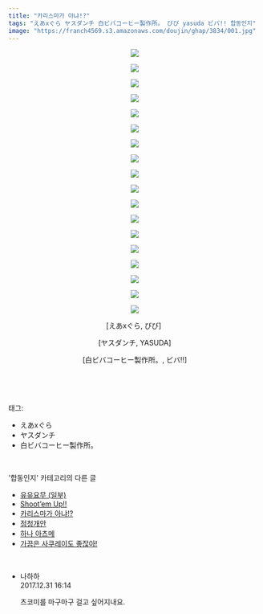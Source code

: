 ```yaml
---
title: "카리스마가 아냐!?"
tags: "えあxぐら ヤスダンチ 白ビバコーヒー製作所。 びび yasuda ビバ!! 합동인지"
image: "https://franch4569.s3.amazonaws.com/doujin/ghap/3834/001.jpg"
---
```

<div class="article">
<p style="text-align: center; clear: none; float: none;"><img src="{{ site.imgserver2 }}/ghap/3834/001.jpg"/></p>
<p style="text-align: center; clear: none; float: none;"><img src="{{ site.imgserver2 }}/ghap/3834/002.jpg"/></p>
<p style="text-align: center; clear: none; float: none;"><img src="{{ site.imgserver2 }}/ghap/3834/003.jpg"/></p>
<p style="text-align: center; clear: none; float: none;"><img src="{{ site.imgserver2 }}/ghap/3834/004.jpg"/></p>
<p style="text-align: center; clear: none; float: none;"><img src="{{ site.imgserver2 }}/ghap/3834/005.jpg"/></p>
<p style="text-align: center; clear: none; float: none;"><img src="{{ site.imgserver2 }}/ghap/3834/006.jpg"/></p>
<p style="text-align: center; clear: none; float: none;"><img src="{{ site.imgserver2 }}/ghap/3834/007.jpg"/></p>
<p style="text-align: center; clear: none; float: none;"><img src="{{ site.imgserver2 }}/ghap/3834/008.jpg"/></p>
<p style="text-align: center; clear: none; float: none;"><img src="{{ site.imgserver2 }}/ghap/3834/009.jpg"/></p>
<p style="text-align: center; clear: none; float: none;"><img src="{{ site.imgserver2 }}/ghap/3834/010.jpg"/></p>
<p style="text-align: center; clear: none; float: none;"><img src="{{ site.imgserver2 }}/ghap/3834/011.jpg"/></p>
<p style="text-align: center; clear: none; float: none;"><img src="{{ site.imgserver2 }}/ghap/3834/012.jpg"/></p>
<p style="text-align: center; clear: none; float: none;"><img src="{{ site.imgserver2 }}/ghap/3834/013.jpg"/></p>
<p style="text-align: center; clear: none; float: none;"><img src="{{ site.imgserver2 }}/ghap/3834/014.jpg"/></p>
<p style="text-align: center; clear: none; float: none;"><img src="{{ site.imgserver2 }}/ghap/3834/015.jpg"/></p>
<p style="text-align: center; clear: none; float: none;"><img src="{{ site.imgserver2 }}/ghap/3834/016.jpg"/></p>
<p style="text-align: center; clear: none; float: none;"><img src="{{ site.imgserver2 }}/ghap/3834/017.jpg"/></p>
<p style="text-align: center; clear: none; float: none;"><img src="{{ site.imgserver2 }}/ghap/3834/018.jpg"/></p>
<p style="text-align: center; clear: none; float: none;">[えあxぐら, びび] </p>
<p style="text-align: center; clear: none; float: none;">[ヤスダンチ, YASUDA]</p>
<p style="text-align: center; clear: none; float: none;">[白ビバコーヒー製作所。, ビバ!!]</p>
<p><br/></p>
</div><br/>
<div class="tagTrail">
<p>태그: </p>
<ul>
<li>えあxぐら</li>
<li>ヤスダンチ</li>
<li>白ビバコーヒー製作所。</li>
</ul>
</div><br/>
<div class="another">
<p>'합동인지' 카테고리의 다른 글</p>
<ul>
<li><a href="/ghap_3893">유유요무 (일부)</a></li>
<li><a href="/ghap_3854">Shoot’em Up!!</a></li>
<li><a href="/ghap_3834">카리스마가 아냐!?</a></li>
<li><a href="/ghap_3592">점청개안</a></li>
<li><a href="/ghap_3315">하나 아츠메</a></li>
<li><a href="/ghap_3304">가끔은 사쿠레이도 좋잖아!</a></li>
</ul>
</div><br/>
<div class="cb_module cb_fluid">
<div class="cb_wrt cb_profile">
<div class="comment">
<ul>
<li class="cb_thumb_off" id="comment15163732">
<div class="cb_comment_area">
<div class="cb_info_area">
<div class="cb_section">
<span class="cb_nick_name">나하하</span>
</div>
<div class="cb_section">
<span class="cb_date">2017.12.31 16:14 </span>
</div>
</div>
<div class="cb_dsc_comment">
<p class="cb_dsc">
											츠코미를 마구마구 걸고 싶어지내요.
										</p>
</div>
</div></li>
</ul>
</div>
</div><!-- commentList close -->
</div><br/>
